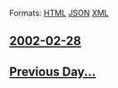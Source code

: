 
Formats: [HTML](2002/02/28/index.html)  [JSON](2002/02/28/index.json)  [XML](2002/02/28/index.xml)  

## [2002-02-28](/news/2002/02/28/index.md)

## [Previous Day...](/news/2002/02/27/index.md)

